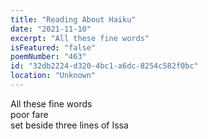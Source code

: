 ```yaml
---
title: "Reading About Haiku"
date: "2021-11-10"
excerpt: "All these fine words"
isFeatured: "false"
poemNumber: "463"
id: "32db2224-d320-4bc1-a6dc-8254c582f0bc"
location: "Unknown"
---
```


All these fine words  
 poor fare  
 set beside three lines of Issa

